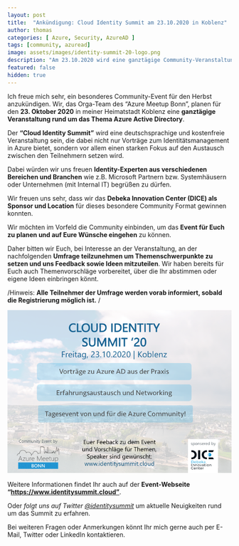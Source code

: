 ```yaml
---
layout: post
title:  "Ankündigung: Cloud Identity Summit am 23.10.2020 in Koblenz"
author: thomas
categories: [ Azure, Security, AzureAD ]
tags: [community, azuread]
image: assets/images/identity-summit-20-logo.png
description: "Am 23.10.2020 wird eine ganztägige Community-Veranstaltung zu Themen rund um Azure AD in Koblenz statt finden. Der Cloud Identity Summit setzt dabei besonders den Fokus auf den Austausch unter den Teilnehmern und Vorträge für Identity Experten."
featured: false
hidden: true
---
```


Ich freue mich sehr, ein besonderes Community-Event für den Herbst anzukündigen.
Wir, das Orga-Team des “Azure Meetup Bonn”, planen für den **23. Oktober 2020** in meiner Heimatstadt Koblenz eine **ganztägige Veranstaltung rund um das Thema Azure Active Directory**.

Der **“Cloud Identity Summit”** wird eine deutschsprachige und kostenfreie Veranstaltung sein, die dabei nicht nur Vorträge zum Identitätsmanagement in Azure bietet, sondern vor allem einen starken Fokus auf den Austausch zwischen den Teilnehmern setzen wird.

Dabei würden wir uns freuen **Identity-Experten aus verschiedenen Bereichen und Branchen** wie z.B. Microsoft Partnern bzw. Systemhäusern oder Unternehmen (mit Internal IT) begrüßen zu dürfen.

Wir freuen uns sehr, dass wir das **Debeka Innovation Center (DICE) als Sponsor und Location** für dieses besondere Community Format gewinnen konnten.

Wir möchten im Vorfeld die Community einbinden, um das **Event für Euch zu planen und auf Eure Wünsche eingehen** zu können.

Daher bitten wir Euch, bei Interesse an der Veranstaltung, an der nachfolgenden **Umfrage teilzunehmen um Themenschwerpunkte zu setzen und uns Feedback sowie Ideen mitzuteilen**.
Wir haben bereits für Euch auch  Themenvorschläge vorbereitet, über die Ihr abstimmen oder eigene Ideen einbringen könnt.

/Hinweis: **Alle Teilnehmer der Umfrage werden vorab informiert, sobald die Registrierung möglich ist.** /

![](../2020-05-08-ankuendigung-identity-summit-20/identity-summit-20-cover.png)

Weitere Informationen findet Ihr auch auf der **Event-Webseite “https://www.identitysummit.cloud”**.

Oder *folgt uns auf Twitter [@identitysummit](https://twitter.com/identitysummit)* um aktuelle Neuigkeiten rund um das Summit zu erfahren.

Bei weiteren Fragen oder Anmerkungen könnt Ihr mich gerne auch per E-Mail, Twitter oder LinkedIn kontaktieren.
